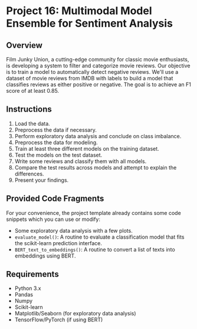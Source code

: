 # Project 16: Multimodal Model Ensemble for Sentiment Analysis

## Overview
Film Junky Union, a cutting-edge community for classic movie enthusiasts, is developing a system to filter and categorize movie reviews. Our objective is to train a model to automatically detect negative reviews. We'll use a dataset of movie reviews from IMDB with labels to build a model that classifies reviews as either positive or negative. The goal is to achieve an F1 score of at least 0.85.

## Instructions
1. Load the data.
2. Preprocess the data if necessary.
3. Perform exploratory data analysis and conclude on class imbalance.
4. Preprocess the data for modeling.
5. Train at least three different models on the training dataset.
6. Test the models on the test dataset.
7. Write some reviews and classify them with all models.
8. Compare the test results across models and attempt to explain the differences.
9. Present your findings.

## Provided Code Fragments
For your convenience, the project template already contains some code snippets which you can use or modify:
- Some exploratory data analysis with a few plots.
- `evaluate_model()`: A routine to evaluate a classification model that fits the scikit-learn prediction interface.
- `BERT_text_to_embeddings()`: A routine to convert a list of texts into embeddings using BERT.

## Requirements
- Python 3.x
- Pandas
- Numpy
- Scikit-learn
- Matplotlib/Seaborn (for exploratory data analysis)
- TensorFlow/PyTorch (if using BERT)
